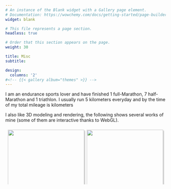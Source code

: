 ```yaml
---
# An instance of the Blank widget with a Gallery page element.
# Documentation: https://wowchemy.com/docs/getting-started/page-builder/
widget: blank

# This file represents a page section.
headless: true

# Order that this section appears on the page.
weight: 30

title: Misc
subtitle:

design:
  columns: '2'
#<!-- {{< gallery album="themes" >}} -->
---
```


<head>

<style>
  .hovereffect {
    width: 100%;
    height: 100%;
    float: left;
    overflow: hidden;
    position: relative;
    text-align: center;
    cursor: default;
  }
  .hovereffect .overlay {
    position: absolute;
    overflow: hidden;
    width: 80%;
    height: 80%;
    left: 10%;
    top: 10%;
    border-bottom: 1px solid #FFF;
    border-top: 1px solid #FFF;
    -webkit-transition: opacity 0.35s, -webkit-transform 0.35s;
    transition: opacity 0.35s, transform 0.35s;
    -webkit-transform: scale(0,1);
    -ms-transform: scale(0,1);
    transform: scale(0,1);
  }
  .hovereffect:hover .overlay {
    opacity: 1;
    filter: alpha(opacity=100);
    -webkit-transform: scale(1);
    -ms-transform: scale(1);
    transform: scale(1);
  }
  .hovereffect img {
    display: block;
    position: relative;
    -webkit-transition: all 0.35s;
    transition: all 0.35s;
  }
  .hovereffect:hover img {
    filter: url('data:image/svg+xml;charset=utf-8,<svg xmlns="http://www.w3.org/2000/svg"><filter id="filter"><feComponentTransfer color-interpolation-filters="sRGB"><feFuncR type="linear" slope="0.6" /><feFuncG type="linear" slope="0.6" /><feFuncB type="linear" slope="0.6" /></feComponentTransfer></filter></svg>#filter');
    filter: brightness(0.6);
    -webkit-filter: brightness(0.6);
  }
  .hovereffect h2 {
    text-transform: uppercase;
    text-align: center;
    position: relative;
    font-size: 17px;
    background-color: transparent;
    color: #FFF;
    padding: 1em 0;
    opacity: 0;
    filter: alpha(opacity=0);
    -webkit-transition: opacity 0.35s, -webkit-transform 0.35s;
    transition: opacity 0.35s, transform 0.35s;
    -webkit-transform: translate3d(0,-100%,0);
    transform: translate3d(0,-100%,0);
  }
  .hovereffect a, .hovereffect p {
    color: #FFF;
    padding: 1em 0;
    opacity: 0;
    filter: alpha(opacity=0);
    -webkit-transition: opacity 0.35s, -webkit-transform 0.35s;
    transition: opacity 0.35s, transform 0.35s;
    -webkit-transform: translate3d(0,100%,0);
    transform: translate3d(0,100%,0);
  }
  .hovereffect:hover a, .hovereffect:hover p, .hovereffect:hover h2 {
    opacity: 1;
    filter: alpha(opacity=100);
    -webkit-transform: translate3d(0,0,0);
    transform: translate3d(0,0,0);
  }

  .row {
    display: flex;
    flex-wrap: wrap;
    padding: 0 4px;
  }
  /* Create four equal columns that sits next to each other */
  .column {
    flex: 50%;
    max-width: 50%;
    padding: 0 4px;
  }
  .column img {
    margin-top: 8px;
    margin-bottom: 8px;
    vertical-align: middle;
    width: 100%;
    box-shadow: 3px 3px 3px #ccc;
  }
  /* Responsive layout - makes a two column-layout instead of four columns */
  @media screen and (max-width: 800px) {
    .column {
      flex: 50%;
      max-width: 50%;
    }
  }
  /* Responsive layout - makes the two columns stack on top of each other instead of next to each other */
  @media screen and (max-width: 600px) {
    .column {
      flex: 100%;
      max-width: 100%;
    }
  }
.tooltip {
  position: relative;
  display: inline-block;
  border-bottom: 1px dotted black;
}
.tooltip .tooltiptext {
  visibility: hidden;
  width: 120px;
  background-color: black;
  color: #fff;
  text-align: center;
  border-radius: 6px;
  padding: 5px 0;

  /* Position the tooltip */
  position: absolute;
  z-index: 1;
}
.tooltip:hover .tooltiptext {
  visibility: visible;
}

</style>
<!-- <style>
  div.gallery {
    margin: 5px;
    border: 1px solid #ccc;
    float: left;
    width: 100%;
  }
  div.gallery:hover {
    border: 1px solid #777;
  }
  div.gallery img {
    width: 100%;
    height: 100%;
  }
  div.desc {
    padding: 1px;
    text-align: center;
  }
</style> -->
</head>
<body>

<p>
I am an endurance sports lover and have finished 1 full-Marathon, 7 half-Marathon and 1 triathlon.
I usually run 5 kilometers everyday and by the time of <b id="now_date"></b> my total mileage is <b id="mileage"></b> kilometers
</p>

<p>
I also like 3D modeling and rendering, the following shows several works of mine (some of them are interactive thanks to WebGL).
</p>

  <div class="row">
    <div class="column">
      <!-- <div class="tooltip"> -->
        <a href="media/images/hp_misc/yanxg_logo.png"><img src="media/images/hp_misc/yanxg_logo.png"></a> 
        <!-- <span class="tooltiptext">Tooltip text</span> 
      </div> -->
      <a href="media/images/hp_misc/hw1.jpg"><img src="media/images/hp_misc/hw1.jpg"></a>
      <a href="media/images/hp_misc/hw2.jpg"><img src="media/images/hp_misc/hw2.jpg"></a>
      <a href="GeometryGallery/arts/Stereographic_Projection.html"><img src="media/images/hp_misc/steographic.jpg"></a>
      <a href="NBodySimulation/"><img src="media/images/hp_misc/NBody.jpg"></a>
    </div>
    <div class="column">
      <a href="media/images/hp_misc/sunset.png"><img src="media/images/hp_misc/sunset.png"></a>
      <a href="media/images/hp_misc/hw53-01-01.jpg"><img src="media/images/hp_misc/hw53-01-01.jpg"></a>
      <a href="media/images/hp_misc/hw3.jpg"><img src="media/images/hp_misc/hw3.jpg"></a>
      <a href="GeometryGallery/arts/3D_Sierpinski_Triangle.html"><img src="media/images/hp_misc/triangle.jpg"></a>
      <a href="https://github.com/QhelDIV/MusicSynthesizer"><img src="media/images/hp_misc/musicgen.jpg"></a>
    </div>
  </div>
<br>

<script>
// Set the date we're counting down to
var startDate = new Date("Jan 15, 2022 23:59:59").getTime();
// Update the count down every 1 second
var x = setInterval(function() {
  // Get today's date and time
  var ndate = new Date()
  var now = ndate.getTime();
  // Find the distance between now and the count down date
  var distance = now - startDate;
    
  // Time calculations for days, hours, minutes and seconds
  var days = Math.floor(distance / (1000 * 60 * 60 * 24));
  var hours = Math.floor((distance % (1000 * 60 * 60 * 24)) / (1000 * 60 * 60));
  var minutes = Math.floor((distance % (1000 * 60 * 60)) / (1000 * 60));
  var seconds = Math.floor((distance % (1000 * 60)) / 1000);
    
  // Output the result in an element with id="demo"
  // document.getElementById("demo").innerHTML = days + "d " + hours + "h "
  // + minutes + "m " + seconds + "s ";
  ny = ndate.getFullYear();
  nm = ndate.getMonth() + 1;
  nd = ndate.getDate();
  document.getElementById("now_date").innerHTML = ny + "."  + nm + "." + nd;
  document.getElementById("mileage").innerHTML  = 2939.3 + 5.0*days 
  // If the count down is over, write some text 
  // if (distance < 0) {
  //   clearInterval(x);
  //   document.getElementById("demo").innerHTML = "EXPIRED";
  // }
}, 1000);
</script>

<!-- <div class="gallery">
  <a target="_blank" href="media/images/tn.png">
    <img src="media/images/tn.png" alt="Mountains" width="100%" height="100%">
  </a>
  <div class="desc">Add a description of the image here</div>
</div>
<div class="gallery">
  <a target="_blank" href="media/images/tn.png">
    <img src="media/images/tn.png" alt="Mountains" width="100%" height="100%">
  </a>
  <div class="desc">Add a description of the image here</div>
</div> -->


</body>